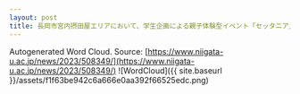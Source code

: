 ```yaml
---
layout: post
title: 長岡市宮内摂田屋エリアにおいて、学生企画による親子体験型イベント「セッタニア」を開催しました
---
```

Autogenerated Word Cloud.
Source\: [https://www.niigata-u.ac.jp/news/2023/508349/](https://www.niigata-u.ac.jp/news/2023/508349/)
![WordCloud]({{ site.baseurl }}/assets/f1f63be942c6a666e0aa392f66525edc.png)